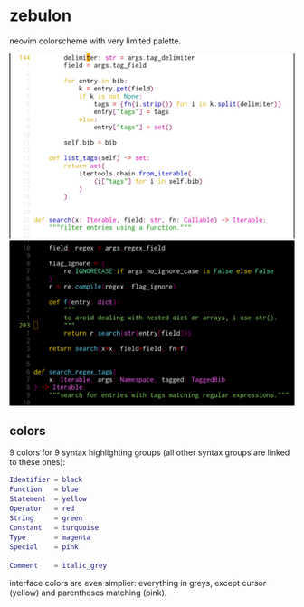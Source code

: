 zebulon
=======

neovim colorscheme with very limited palette.

![day](./img/day_python.png)
![night](./img/night_python.png)

colors
------

9 colors for 9 syntax highlighting groups (all other syntax groups are linked to these ones):

```lua
Identifier = black
Function   = blue
Statement  = yellow
Operator   = red
String     = green
Constant   = turquoise
Type       = magenta
Special    = pink

Comment    = italic_grey
```

interface colors are even simplier: everything in greys, except cursor (yellow) and parentheses matching (pink).
